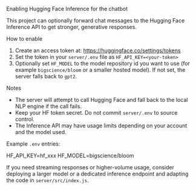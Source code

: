 Enabling Hugging Face Inference for the chatbot

This project can optionally forward chat messages to the Hugging Face Inference API to get stronger, generative responses.

How to enable

1. Create an access token at: https://huggingface.co/settings/tokens
2. Set the token in your `server/.env` file as `HF_API_KEY=<your-token>`
3. Optionally set `HF_MODEL` to the model repository id you want to use (for example `bigscience/bloom` or a smaller hosted model). If not set, the server falls back to `gpt2`.

Notes
- The server will attempt to call Hugging Face and fall back to the local NLP engine if the call fails.
- Keep your HF token secret. Do not commit `server/.env` to source control.
- The Inference API may have usage limits depending on your account and the model used.

Example `.env` entries:

HF_API_KEY=hf_xxx
HF_MODEL=bigscience/bloom

If you need streaming responses or higher-volume usage, consider deploying a larger model or a dedicated inference endpoint and adapting the code in `server/src/index.js`.
